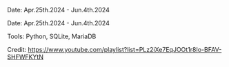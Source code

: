 Date: Apr.25th.2024 - Jun.4th.2024

<Self study on Python>

Date: Apr.25th.2024 - Jun.4th.2024

Tools: Python, SQLite, MariaDB

Credit: https://www.youtube.com/playlist?list=PLz2iXe7EqJOOt1r8Io-BFAV-SHFWFKYtN
